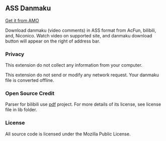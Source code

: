 ## ASS Danmaku

[Get it from AMO](https://addons.mozilla.org/en-US/firefox/addon/ass-danmaku/)

Download danmaku (video comments) in ASS format from AcFun, bilibili, and, Niconico. Watch video on supported site, and danmaku download button will appear on the right of address bar.

### Privacy

This extension do not collect any information from your computer.

This extension do not send or modify any network request. Your danmaku file is converted offline.

### Open Source Credit

Parser for bilibili use [pdf](https://github.com/mapbox/pbf) project. For more details of its license, see license file in lib folder.

### License

All source code is licensed under the Mozilla Public License.
